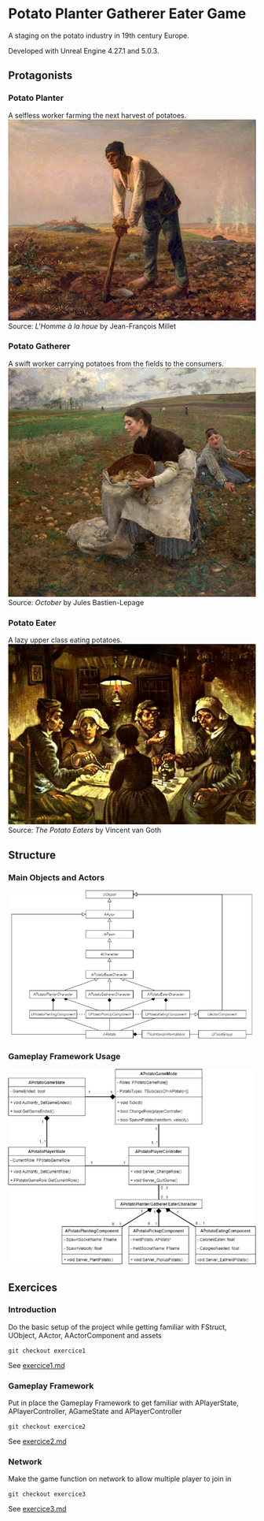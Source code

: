 # Potato Planter Gatherer Eater Game
A staging on the potato industry in 19th century Europe.

Developed with Unreal Engine 4.27.1 and 5.0.3.

## Protagonists

### Potato Planter
A selfless worker farming the next harvest of potatoes.
![Planter](Documentation/Jean_Francois_Millet.jpg)                         
Source: *L'Homme à la houe* by Jean-François Millet

### Potato Gatherer
A swift worker carrying potatoes from the fields to the consumers.
![Gatherer](Documentation/October.jpg) 
Source: *October* by Jules Bastien-Lepage

### Potato Eater
A lazy upper class eating potatoes.
![Eater](Documentation/Potato_Eater.jpg) 
Source: *The Potato Eaters* by Vincent van Goth

## Structure
### Main Objects and Actors 
![Diagram1](Documentation/diagram.png)

### Gameplay Framework Usage
![Diagram2](Documentation/diagram2.png)

## Exercices
### Introduction
Do the basic setup of the project while getting familiar with FStruct, UObject, AActor, AActorComponent and assets
```
git checkout exercice1
```
See [exercice1.md](Documentation/exercice1.md)

### Gameplay Framework
Put in place the Gameplay Framework to get familiar with APlayerState, APlayerController, AGameState and APlayerController
```
git checkout exercice2
```
See [exercice2.md](Documentation/exercice2.md)

### Network
Make the game function on network to allow multiple player to join in
```
git checkout exercice3
```
See [exercice3.md](Documentation/exercice3.md)
